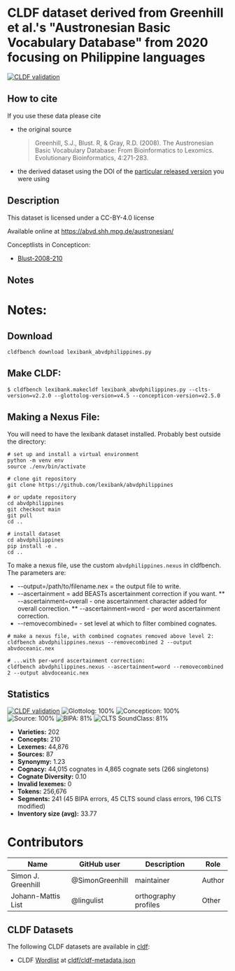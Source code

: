 # CLDF dataset derived from Greenhill et al.'s "Austronesian Basic Vocabulary Database" from 2020 focusing on Philippine languages

[![CLDF validation](https://github.com/SimonGreenhill/abvd_philippines/workflows/CLDF-validation/badge.svg)](https://github.com/SimonGreenhill/abvd_philippines/actions?query=workflow%3ACLDF-validation)

## How to cite

If you use these data please cite
- the original source
  > Greenhill, S.J., Blust. R, & Gray, R.D. (2008). The Austronesian Basic Vocabulary Database: From Bioinformatics to Lexomics. Evolutionary Bioinformatics, 4:271-283.
- the derived dataset using the DOI of the [particular released version](../../releases/) you were using

## Description


This dataset is licensed under a CC-BY-4.0 license

Available online at https://abvd.shh.mpg.de/austronesian/


Conceptlists in Concepticon:
- [Blust-2008-210](https://concepticon.clld.org/contributions/Blust-2008-210)
## Notes

# Notes:

## Download

```
cldfbench download lexibank_abvdphilippines.py
```

## Make CLDF:

```
$ cldfbench lexibank.makecldf lexibank_abvdphilippines.py --clts-version=v2.2.0 --glottolog-version=v4.5 --concepticon-version=v2.5.0 
```


## Making a Nexus File:

You will need to have the lexibank dataset installed. Probably best outside the directory:


```shell
# set up and install a virtual environment
python -m venv env
source ./env/bin/activate

# clone git repository
git clone https://github.com/lexibank/abvdphilippines

# or update repository
cd abvdphilippines
git checkout main
git pull
cd ..

# install dataset
cd abvdphilippines
pip install -e .
cd ..
```

To make a nexus file, use the custom `abvdphilippines.nexus` in cldfbench. The parameters are:

* --output=/path/to/filename.nex = the output file to write.
* --ascertainment = add BEASTs ascertainment correction if you want.
** --ascertainment=overall - one ascertainment character added for overall correction.
** --ascertainment=word - per word ascertainment correction.
* --removecombined=<int> - set level at which to filter combined cognates.


```shell
# make a nexus file, with combined cognates removed above level 2:
cldfbench abvdphilippines.nexus --removecombined 2 --output abvdoceanic.nex

# ...with per-word ascertainment correction:
cldfbench abvdphilippines.nexus --ascertainment=word --removecombined 2 --output abvdoceanic.nex
````






## Statistics


[![CLDF validation](https://github.com/SimonGreenhill/abvd_philippines/workflows/CLDF-validation/badge.svg)](https://github.com/SimonGreenhill/abvd_philippines/actions?query=workflow%3ACLDF-validation)
![Glottolog: 100%](https://img.shields.io/badge/Glottolog-100%25-brightgreen.svg "Glottolog: 100%")
![Concepticon: 100%](https://img.shields.io/badge/Concepticon-100%25-brightgreen.svg "Concepticon: 100%")
![Source: 100%](https://img.shields.io/badge/Source-100%25-brightgreen.svg "Source: 100%")
![BIPA: 81%](https://img.shields.io/badge/BIPA-81%25-yellowgreen.svg "BIPA: 81%")
![CLTS SoundClass: 81%](https://img.shields.io/badge/CLTS%20SoundClass-81%25-yellowgreen.svg "CLTS SoundClass: 81%")

- **Varieties:** 202
- **Concepts:** 210
- **Lexemes:** 44,876
- **Sources:** 87
- **Synonymy:** 1.23
- **Cognacy:** 44,015 cognates in 4,865 cognate sets (266 singletons)
- **Cognate Diversity:** 0.10
- **Invalid lexemes:** 0
- **Tokens:** 256,676
- **Segments:** 241 (45 BIPA errors, 45 CLTS sound class errors, 196 CLTS modified)
- **Inventory size (avg):** 33.77

# Contributors

Name               | GitHub user     | Description                          | Role
---                | ---             | ---                                  | ---
Simon J. Greenhill | @SimonGreenhill | maintainer                           | Author
Johann-Mattis List | @lingulist  | orthography profiles | Other




## CLDF Datasets

The following CLDF datasets are available in [cldf](cldf):

- CLDF [Wordlist](https://github.com/cldf/cldf/tree/master/modules/Wordlist) at [cldf/cldf-metadata.json](cldf/cldf-metadata.json)